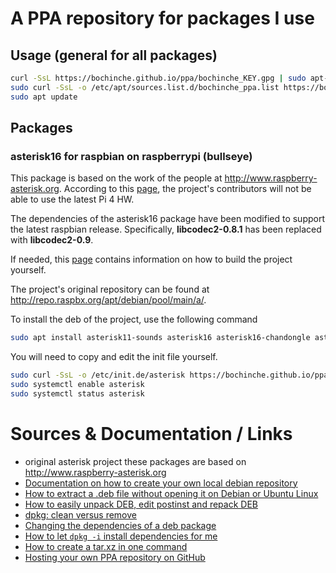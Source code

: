# A PPA repository for packages I use

## Usage (general for all packages)
```bash
curl -SsL https://bochinche.github.io/ppa/bochinche_KEY.gpg | sudo apt-key add -
sudo curl -SsL -o /etc/apt/sources.list.d/bochinche_ppa.list https://bochinche.github.io/ppa/bochinche_list_file.list
sudo apt update
```

## Packages
### asterisk16 for raspbian on raspberrypi (bullseye)
This package is based on the work of the people at http://www.raspberry-asterisk.org. According to this [page](http://www.raspberry-asterisk.org/downloads/), the project's contributors will not be able to use the latest Pi 4 HW. 

The dependencies of the asterisk16 package have been modified to support the latest raspbian release. Specifically, **libcodec2-0.8.1** has been replaced with **libcodec2-0.9**.

If needed, this [page](https://www.dslreports.com/forum/r30661088-PBX-FreePBX-for-the-Raspberry-Pi) contains information on how to build the project yourself. 

The project's original repository can be found at http://repo.raspbx.org/apt/debian/pool/main/a/. 

To install the deb of the project, use the following command
```bash
sudo apt install asterisk11-sounds asterisk16 asterisk16-chandongle asterisk16-codecg729 
```
You will need to copy and edit the init file yourself. 
```bash
sudo curl -SsL -o /etc/init.de/asterisk https://bochinche.github.io/ppa/init_files/asterisk
sudo systemctl enable asterisk 
sudo systemctl status asterisk 
```


# Sources & Documentation / Links
- original asterisk project these packages are based on http://www.raspberry-asterisk.org
- [Documentation on how to create your own local debian repository](https://rpmdeb.com/devops-articles/how-to-create-local-debian-repository/)
- [How to extract a .deb file without opening it on Debian or Ubuntu Linux](https://www.cyberciti.biz/faq/how-to-extract-a-deb-file-without-opening-it-on-debian-or-ubuntu-linux/)
- [How to easily unpack DEB, edit postinst and repack DEB](https://unix.stackexchange.com/questions/138188/easily-unpack-deb-edit-postinst-and-repack-deb)
- [dpkg: clean versus remove](https://linuxprograms.wordpress.com/2010/05/12/dpkg-purge-versus-remove/)
- [Changing the dependencies of a deb package](https://coderwall.com/p/hes3ha/change-the-dependencies-of-a-deb-package)
- [How to let `dpkg -i` install dependencies for me](https://askubuntu.com/questions/40011/how-to-let-dpkg-i-install-dependencies-for-me)
- [How to create a tar.xz in one command](https://stackoverflow.com/questions/18855850/create-a-tar-xz-in-one-command)
- [Hosting your own PPA repository on GitHub](https://assafmo.github.io/2019/05/02/ppa-repo-hosted-on-github.html)
